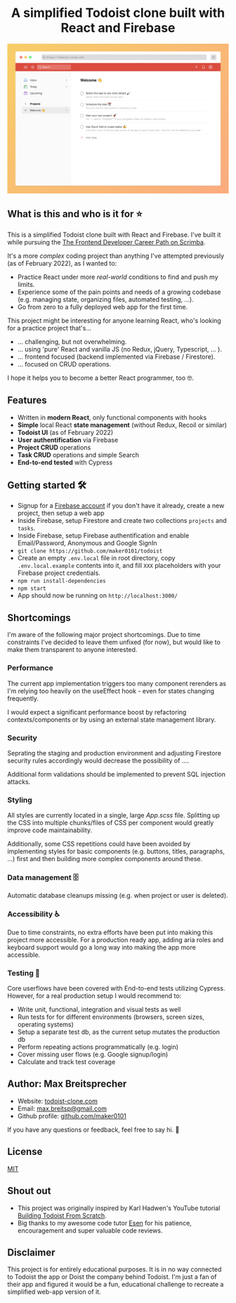 <h1 align="center">A simplified Todoist clone built with React and Firebase</h1>

![Todoist Clone Screenshot](todoist-clone-preview.jpg)

## What is this and who is it for ⭐

This is a simplified Todoist clone built with React and Firebase.
I've built it while pursuing the [The Frontend Developer Career Path on Scrimba](https://scrimba.com/learn/frontend).

It's a more _complex_ coding project than anything I've attempted previously (as of February 2022), as I wanted to:

- Practice React under more _real-world_ conditions to find and push my limits.
- Experience some of the pain points and needs of a growing codebase (e.g. managing state, organizing files, automated testing, ...).
- Go from zero to a fully deployed web app for the first time.

This project might be interesting for anyone learning React, who's looking for a practice project that's...

- ... challenging, but not overwhelming.
- ... using 'pure' React and vanilla JS (no Redux, jQuery, Typescript, ... ).
- ... frontend focused (backend implemented via Firebase / Firestore).
- ... focused on CRUD operations.

I hope it helps you to become a better React programmer, too 🤓.

## Features

- Written in **modern React**, only functional components with hooks
- **Simple** local React **state management** (without Redux, Recoil or similar)
- **Todoist UI** (as of February 2022)
- **User authentification** via Firebase
- **Project CRUD** operations
- **Task CRUD** operations and simple Search
- **End-to-end tested** with Cypress

## Getting started 🛠

- Signup for a [Firebase account](https://firebase.google.com/) if you don't have it already, create a new project, then setup a web app
- Inside Firebase, setup Firestore and create two collections `projects` and `tasks`.
- Inside Firebase, setup Firebase authentification and enable Email/Password, Anonymous and Google SignIn
- `git clone https://github.com/maker0101/todoist`
- Create an empty `.env.local` file in root directory, copy `.env.local.example` contents into it, and fill `XXX` placeholders with your Firebase project credentials.
- `npm run install-dependencies`
- `npm start`
- App should now be running on `http://localhost:3000/`

## Shortcomings

I'm aware of the following major project shortcomings. Due to time constraints I've decided to leave them unfixed (for now), but would like to make them transparent to anyone interested.

### Performance

The current app implementation triggers too many component rerenders as I'm relying too heavily on the useEffect hook - even for states changing frequently.

I would expect a significant performance boost by refactoring contexts/components or by using an external state management library.

### Security

Seprating the staging and production environment and adjusting Firestore security rules accordingly would decrease the possibility of ....

Additional form validations should be implemented to prevent SQL injection attacks.

### Styling

All styles are currently located in a single, large _App.scss_ file. Splitting up the CSS into multiple chunks/files of CSS per component would greatly improve code maintainability.

Additionally, some CSS repetitions could have been avoided by implementing styles for basic components (e.g. buttons, titles, paragraphs, ...) first and then building more complex components around these.

### Data management 🗄

Automatic database cleanups missing (e.g. when project or user is deleted).

### Accessibility ♿

Due to time constraints, no extra efforts have been put into making this project more accessible. For a production ready app, adding aria roles and keyboard support would go a long way into making the app more accessible.

### Testing 🧪

Core userflows have been covered with End-to-end tests utilizing Cypress. However, for a real production setup I would recommend to:

- Write unit, functional, integration and visual tests as well
- Run tests for for different environments (browsers, screen sizes, operating systems)
- Setup a separate test db, as the current setup mutates the production db
- Perform repeating actions programmatically (e.g. login)
- Cover missing user flows (e.g. Google signup/login)
- Calculate and track test coverage

## Author: Max Breitsprecher

- Website: [todoist-clone.com](https://todoist-clone.com)
- Email: max.breitsp@gmail.com
- Github profile: [github.com/maker0101](https://github.com/maker0101)

If you have any questions or feedback, feel free to say hi. 👋

## License

[MIT](https://opensource.org/licenses/MIT)

## Shout out

- This project was originally inspired by Karl Hadwen's YouTube tutorial [Building Todoist From Scratch](https://youtu.be/HgfA4W_VjmI).
- Big thanks to my awesome code tutor [Esen](https://github.com/snqb) for his patience, encouragement and super valuable code reviews.

## Disclaimer

This project is for entirely educational purposes. It is in no way connected to Todoist the app or Doist the company behind Todoist. I'm just a fan of their app and figured it would be a fun, educational challenge to recreate a simplified web-app version of it.

